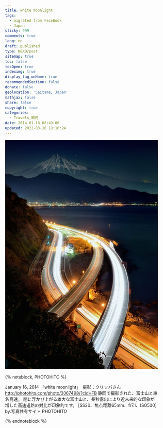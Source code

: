 ```yaml
---
title: white moonlight
tags:
  - migrated from FaceBook
  - Japan
sticky: 999
comments: true
lang: en
draft: published
type: HEXO/post
sitemap: true
toc: false
tocOpen: true
indexing: true
display_tag_onHome: true
recommendedSection: false
donate: false
geolocation: 'Saitama, Japan'
mathjax: false
share: false
copyright: true
categories:
  - Travels_観光
date: 2014-01-18 08:49:00
updated: 2022-03-16 18:10:24
---
```


![](./white-moonlight/1496318_615256508510100_1066044458_o.jpg)

{% noteblock, PHOTOHITO %}

January 16, 2014
「white moonlight」　撮影：クリッパさん
http://photohito.com/photo/3067498/?cid=FB
静岡で撮影された、富士山と東名高速。
闇に浮かび上がる雄大な富士山と、長秒露出により近未来的な印象が増した高速道路の対比が印象的です。
[SS30、焦点距離65mm、f/7.1、ISO500]
by.写真共有サイト PHOTOHITO

{% endnoteblock %}

